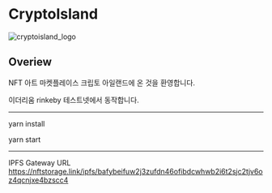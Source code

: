 # CryptoIsland
![cryptoisland_logo](https://user-images.githubusercontent.com/40536266/126930497-4f92d5f1-4d4e-44e0-97bd-3db3472da507.jpeg)

Overiew
----
NFT 아트 마켓플레이스 크립토 아일랜드에 온 것을 환영합니다.

이더리움 rinkeby 테스트넷에서 동작합니다.

----
yarn install

yarn start

----
IPFS Gateway URL
https://nftstorage.link/ipfs/bafybeifuw2j3zufdn46ofibdcwhwb2i6t2sjc2tjv6oz4qcnjxe4bzscc4

<!-- Website
----
[cryptoisland.art](http://cryptoisland.art)
 -->

